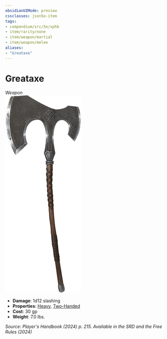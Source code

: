 ```yaml
---
obsidianUIMode: preview
cssclasses: json5e-item
tags:
- compendium/src/5e/xphb
- item/rarity/none
- item/weapon/martial
- item/weapon/melee
aliases: 
- "Greataxe"
---
```

# Greataxe
*Weapon*  
![](/3-Mechanics/CLI/items/img/greataxe.webp#right)

- **Damage**: 1d12 slashing
- **Properties**: [Heavy](item-properties.md#Heavy), [Two-Handed](item-properties.md#Two-Handed)
- **Cost**: 30 gp
- **Weight**: 7.0 lbs.

*Source: Player's Handbook (2024) p. 215. Available in the <span title='Systems Reference Document (5.2)'>SRD</span> and the Free Rules (2024)*